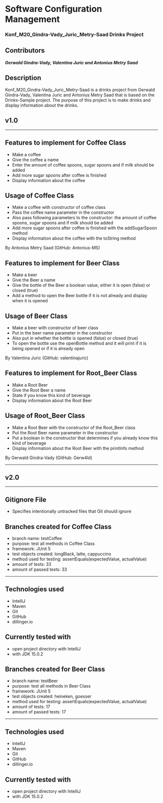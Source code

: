 # Software Configuration Management #
### Konf_M20_Gindra-Vady_Juric_Metry-Saad Drinks Project ###
## Contributors ##
##### Gerwald Gindra-Vady, Valentina Juric and Antonius Metry Saad #####

## Description ##
Konf_M20_Gindra-Vady_Juric_Metry-Saad is a drinks project from Gerwald Gindra-Vady, Valentina Juric and Antonius Metry Saad that is based on the Drinks-Sample project. The purpose of this project is to make drinks and display information about the drinks.


## v1.0

---

## Features to implement for Coffee Class ##

- Make a coffee
- Give the coffee a name
- Enter the amount of coffee spoons, sugar spoons and if milk should be added
- Add more sugar spoons after coffee is finished
- Display information about the coffee

## Usage of Coffee Class ##
- Make a coffee with constructor of coffee class
- Pass the coffee name parameter in the constructor
- Also pass following parameters to the constructor: the amount of coffee spoons, sugar spoons and if milk should be added
- Add more sugar spoons after coffee is finished with the addSugarSpoon method
- Display information about the coffee with the toString method

By Antonius Metry Saad (GitHub: Antonius-MS)

## Features to implement for Beer Class ##

- Make a beer
- Give the Beer a name
- Give the bottle of the Beer a boolean value, either it is open (false) or closed (true)
- Add a method to open the Beer bottle if it is not already and display when it is opened

## Usage of Beer Class ##
- Make a beer with constructor of beer class
- Put in the beer name parameter in the constructor
- Also put in whether the bottle is opened (false) or closed (true)
- To open the bottle use the openBottle method and it will print if it is being opened or if it is already open

By Valentina Juric (GitHub: valentinajuric)

## Features to implement for Root_Beer Class ##

- Make a Root Beer
- Give the Root Beer a name
- State if you know this kind of beverage
- Display information about the Root Beer

## Usage of Root_Beer Class ##

- Make a Root Beer with the constructor of the Root_Beer class
- Put the Root Beer name parameter in the constructor
- Put a boolean in the constructor that determines if you already know this kind of beverage
- Display information about the Root Beer with the printInfo method

By Gerwald Gindra-Vady (GitHub: Gerw4ld)

---

## v2.0
---

## Gitignore File
- Specifies intentionally untracked files that Git should ignore

## Branches created for Coffee Class ##

- branch name: testCoffee
- purpose: test all methods in Coffee Class
- framework: JUnit 5
- test objects created: longBlack, latte, cappuccino
- method used for testing: assertEquals(expectedValue, actualValue)
- amount of tests: 33
- amount of passed tests: 33

---

## Technologies used ##
- IntelliJ
- Maven
- Git
- GitHub
- dillinger.io

## Currently tested with ##

- open project directory with IntelliJ
- with JDK 15.0.2



## Branches created for Beer Class ##

- branch name: testBeer
- purpose: test all methods in Beer Class
- framework: JUnit 5
- test objects created: heineken, goesser
- method used for testing: assertEquals(expectedValue, actualValue)
- amount of tests: 17
- amount of passed tests: 17

---

## Technologies used ##
- IntelliJ
- Maven
- Git
- GitHub
- dillinger.io

## Currently tested with ##

- open project directory with IntelliJ
- with JDK 15.0.2
